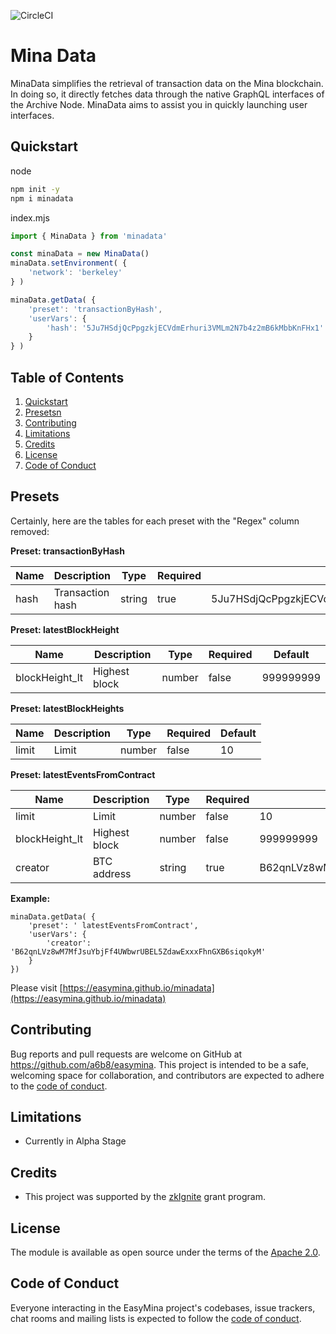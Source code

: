 ![CircleCI](https://img.shields.io/circleci/build/github/EasyMina/minaData/main)


# Mina Data

MinaData simplifies the retrieval of transaction data on the Mina blockchain. In doing so, it directly fetches data through the native GraphQL interfaces of the Archive Node. MinaData aims to assist you in quickly launching user interfaces.

## Quickstart


node
```bash
npm init -y
npm i minadata
```

index.mjs

```js
import { MinaData } from 'minadata'

const minaData = new MinaData()
minaData.setEnvironment( {
    'network': 'berkeley'
} )

minaData.getData( { 
    'preset': 'transactionByHash', 
    'userVars': {
        'hash': '5Ju7HSdjQcPpgzkjECVdmErhuri3VMLm2N7b4z2mB6kMbbKnFHx1'
    } 
} )
```


## Table of Contents

1. [Quickstart](#quickstart)<br>
2. [Presetsn](#presets)
3. [Contributing](#contributing)<br>
4. [Limitations](#limitations)<br>
5. [Credits](#credits)<br>
6.  [License](#license)<br>
7.  [Code of Conduct](#code-of-conduct)<br>

## Presets


Certainly, here are the tables for each preset with the "Regex" column removed:

**Preset: transactionByHash**

| Name       | Description        | Type   | Required | Default                                  |
|------------|--------------------|--------|----------|------------------------------------------|
| hash       | Transaction hash   | string | true     | 5Ju7HSdjQcPpgzkjECVdmErhuri3VMLm2N7b4z2mB6kMbbKnFHx1 |

**Preset: latestBlockHeight**

| Name              | Description     | Type   | Required | Default     |
|-------------------|-----------------|--------|----------|-------------|
| blockHeight_lt    | Highest block   | number | false    | 999999999   |

**Preset: latestBlockHeights**

| Name   | Description | Type   | Required | Default |
|--------|-------------|--------|----------|---------|
| limit  | Limit       | number | false    | 10      |

**Preset: latestEventsFromContract**

| Name              | Description      | Type   | Required | Default                                  |
|-------------------|------------------|--------|----------|------------------------------------------|
| limit             | Limit            | number | false    | 10                                       |
| blockHeight_lt    | Highest block    | number | false    | 999999999                               |
| creator           | BTC address      | string | true     | B62qnLVz8wM7MfJsuYbjFf4UWbwrUBEL5ZdawExxxFhnGXB6siqokyM |


**Example:**
```
minaData.getData( {
    'preset': ' latestEventsFromContract',
    'userVars': {
        'creator': 'B62qnLVz8wM7MfJsuYbjFf4UWbwrUBEL5ZdawExxxFhnGXB6siqokyM'
    }
})
```



Please visit [https://easymina.github.io/minadata](https://easymina.github.io/minadata)


## Contributing

Bug reports and pull requests are welcome on GitHub at https://github.com/a6b8/easymina. This project is intended to be a safe, welcoming space for collaboration, and contributors are expected to adhere to the [code of conduct](https://github.com/EasyMina/minaData/blob/main/CODE_OF_CONDUCT.md).

## Limitations

- Currently in Alpha Stage

## Credits

- This project was supported by the [zkIgnite](https://zkignite.minaprotocol.com) grant program.

## License

The module is available as open source under the terms of the [Apache 2.0](https://github.com/EasyMina/minaData/blob/main/LICENSE).

## Code of Conduct

Everyone interacting in the EasyMina project's codebases, issue trackers, chat rooms and mailing lists is expected to follow the [code of conduct](https://github.com/EasyMina/minaData/blob/main/CODE_OF_CONDUCT.md).